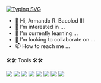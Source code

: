 <a href="https://git.io/typing-svg"><img src="https://readme-typing-svg.demolab.com?font=Fira+Code&pause=1000&color=3CB1E8F5&width=435&lines=Software+Developer;C-Sharp+Developer;Machine+Learning+Language;Software+Development+Lifecycle" alt="Typing SVG" /></a>
- 👋 Hi, Armando R. Bacolod III
- 👀 I’m interested in ...
- 🌱 I’m currently learning ...
- 💞️ I’m looking to collaborate on ...
- 📫 How to reach me ...


🛠️🛠️ Tools 🛠️🛠️

<a target="_blank" rel="noopener noreferrer nofollow" href="https://blog.hubspot.com/blog/tabid/6307/bid/5847/a-marketer-s-guide-to-html5.aspx"><img src="https://camo.githubusercontent.com/a7adeb0ee2455d036627b959e80ef017a57d5e4716ce757c2b64c160951f91b4/68747470733a2f2f696d672e736869656c64732e696f2f62616467652f68746d6c352d6f72616e67653f7374796c653d666f722d7468652d6261646765266c6f676f3d68746d6c35266c6162656c436f6c6f723d6f72616e6765266c6f676f436f6c6f723d7768697465" data-canonical-src="https://img.shields.io/badge/html5-orange?style=for-the-badge&amp;logo=html5&amp;labelColor=orange&amp;logoColor=white" style="max-width: 100%;"></a>
<a target="_blank" rel="noopener noreferrer nofollow" href="https://www.tutorialspoint.com/css/css3_tutorial.htm"><img src="https://camo.githubusercontent.com/86ca395149a37e75fc2583b73418a9a7745ffc59718f6198a05c6f92cba865d5/68747470733a2f2f696d672e736869656c64732e696f2f62616467652f637373332d626c75653f7374796c653d666f722d7468652d6261646765266c6f676f3d63737333266c6162656c436f6c6f723d626c7565266c6f676f436f6c6f723d7768697465" data-canonical-src="https://img.shields.io/badge/css3-blue?style=for-the-badge&amp;logo=css3&amp;labelColor=blue&amp;logoColor=white" style="max-width: 100%;"></a>
<a target="_blank" rel="noopener noreferrer nofollow" href="https://getbootstrap.com/"><img src="https://camo.githubusercontent.com/a9f53a53f184f5c6c2ae44b265f3a61ed758220d946f0c8b3d0b3222d8cc3c31/68747470733a2f2f696d672e736869656c64732e696f2f62616467652f626f6f7473747261702d707572706c653f7374796c653d666f722d7468652d6261646765266c6f676f3d626f6f747374726170266c6162656c436f6c6f723d707572706c65266c6f676f436f6c6f723d7768697465" data-canonical-src="https://img.shields.io/badge/bootstrap-purple?style=for-the-badge&amp;logo=bootstrap&amp;labelColor=purple&amp;logoColor=white" style="max-width: 100%;"></a>
<a target="_blank" rel="noopener noreferrer nofollow" href="https://www.python.org/"><img src="https://camo.githubusercontent.com/628fb0f209b4eea70d6bda032c6672df0de289c30a2e7055179d9dd14030439b/68747470733a2f2f696d672e736869656c64732e696f2f62616467652f6e656f76696d2d6461726b677265656e3f7374796c653d666f722d7468652d6261646765266c6f676f3d76696d266c6162656c436f6c6f723d6461726b677265656e" data-canonical-src="https://img.shields.io/badge/neovim-darkgreen?style=for-the-badge&amp;logo=vim&amp;labelColor=darkgreen" style="max-width: 100%;"></a>
<a target="_blank" rel="noopener noreferrer nofollow" href="https://www.w3schools.com/c/c_intro.php"><img src="https://camo.githubusercontent.com/e450e91abad0ce84da63a81d405d41d2821b8b2326e3d3de3faeb43bd06ac9b6/68747470733a2f2f696d672e736869656c64732e696f2f62616467652f432f432b2b2d677261793f7374796c653d666f722d7468652d6261646765266c6f676f3d63266c6162656c436f6c6f723d67726179266c6f676f436f6c6f723d7768697465" data-canonical-src="https://img.shields.io/badge/C/C++-gray?style=for-the-badge&amp;logo=c&amp;labelColor=gray&amp;logoColor=white" style="max-width: 100%;"></a>
<a target="_blank" rel="noopener noreferrer nofollow" href="https://code.visualstudio.com/"><img src="https://camo.githubusercontent.com/341c4ae34a42aae223b9e56907e30ec295cdb917fd58579b6ab56b72cb0c317a/68747470733a2f2f696d672e736869656c64732e696f2f62616467652f767320636f64652d3030373864373f7374796c653d666f722d7468652d6261646765266c6f676f3d76697375616c2d73747564696f2d636f6465266c6162656c436f6c6f723d303037386437" data-canonical-src="https://img.shields.io/badge/vs code-0078d7?style=for-the-badge&amp;logo=visual-studio-code&amp;labelColor=0078d7" style="max-width: 100%;"></a>
<a target="_blank" rel="noopener noreferrer nofollow" href="https://git-scm.com/"><img src="https://camo.githubusercontent.com/cc123454d3ac074b5112a3e487e1459dfb131be29647a049ace67abb111b7635/68747470733a2f2f696d672e736869656c64732e696f2f62616467652f6769742d6637373332303f7374796c653d666f722d7468652d6261646765266c6f676f3d676974266c6162656c436f6c6f723d663737333230266c6f676f436f6c6f723d7768697465" data-canonical-src="https://img.shields.io/badge/git-f77320?style=for-the-badge&amp;logo=git&amp;labelColor=f77320&amp;logoColor=white" style="max-width: 100%;"></a>
<a target="_blank" rel="noopener noreferrer nofollow" href="https://www.mysql.com/"><img src="https://camo.githubusercontent.com/39486093914f07d66fdda2affa8d83ec6c4db2487971c164f0d8bf32335694f6/68747470733a2f2f696d672e736869656c64732e696f2f62616467652f4d7953514c2d3066383738333f7374796c653d666f722d7468652d6261646765266c6f676f3d6d7973716c266c6162656c436f6c6f723d306638373833266c6f676f436f6c6f723d7768697465" data-canonical-src="https://img.shields.io/badge/MySQL-0f8783?style=for-the-badge&amp;logo=mysql&amp;labelColor=0f8783&amp;logoColor=white" style="max-width: 100%;"></a>

